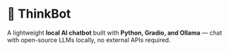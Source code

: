 # 🦙 ThinkBot
A lightweight **local AI chatbot** built with **Python, Gradio, and Ollama** — chat with open-source LLMs locally, no external APIs required.
